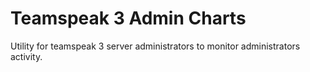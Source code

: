# Teamspeak 3 Admin Charts
Utility for teamspeak 3 server administrators to monitor administrators activity.
